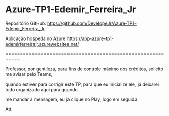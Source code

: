 # Azure-TP1-Edemir_Ferreira_Jr

Repositório GitHub: https://github.com/DevelopeJr/Azure-TP1-Edemir_Ferreira_Jr

Aplicação hospeda no Azure https://app-azure-tp1-edemirferreirajr.azurewebsites.net/

===========================================================


Professor, por gentileza, para fins de controle máximo dos créditos, solicito me avisar pelo Teams, 

quando estiver para corrigir este TP, para que eu inicialize ele, já deixarei tudo organizado aqui para quando 

me mandar a mensagem, eu já clique no Play, logo em seguida. 

Att.
